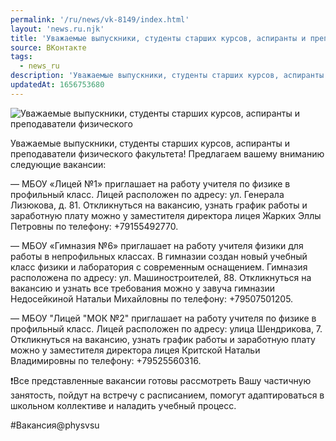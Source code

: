 ```yaml
---
permalink: '/ru/news/vk-8149/index.html'
layout: 'news.ru.njk'
title: 'Уважаемые выпускники, студенты старших курсов, аспиранты и преподаватели физического'
source: ВКонтакте
tags:
  - news_ru
description: 'Уважаемые выпускники, студенты старших курсов, аспиранты и преподаватели физического'
updatedAt: 1656753680
---
```

![Уважаемые выпускники, студенты старших курсов, аспиранты и преподаватели физического](https://sun9-57.userapi.com/impg/2v8Wlv9iIZRFPkkmk4fRnuWV0yl-ciNYKef2aA/_ldx7ze2CSE.jpg?size=510x340&quality=95&sign=8743d6fd9f4e7414a97b50c469509bd1&c_uniq_tag=sXA40rBgXYRsVsVHKPAfxWYWRsxRBPw_PNLK1BxgmAc&type=album)

Уважаемые выпускники, студенты старших курсов, аспиранты и преподаватели физического факультета! Предлагаем вашему вниманию следующие вакансии:

— МБОУ «Лицей №1» приглашает на работу учителя по физике в профильный класс. Лицей расположен по адресу: ул. Генерала Лизюкова, д. 81. Откликнуться на вакансию, узнать график работы и заработную плату можно у заместителя директора лицея Жарких Эллы Петровны по телефону: +79155492770.

— МБОУ «Гимназия №6» приглашает на работу учителя физики для работы в непрофильных классах. В гимназии создан новый учебный класс физики и лаборатория с современным оснащением. Гимназия расположена по адресу: ул. Машиностроителей, 88. Откликнуться на вакансию и узнать все требования можно у завуча гимназии Недосейкиной Натальи Михайловны по телефону: +79507501205.

— МБОУ "Лицей "МОК №2" приглашает на работу учителя по физике в профильный класс. Лицей расположен по адресу: улица Шендрикова, 7. Откликнуться на вакансию, узнать график работы и заработную плату можно у заместителя директора лицея Критской Натальи Владимировны по телефону: +79525560316.

❗Все представленные вакансии готовы рассмотреть Вашу частичную занятость, пойдут на встречу с расписанием, помогут адаптироваться в школьном коллективе и наладить учебный процесс.

#Вакансия@physvsu
